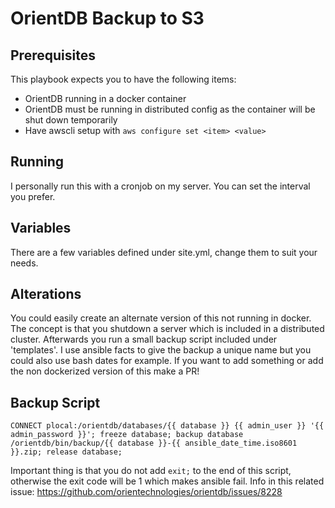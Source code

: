 # OrientDB Backup to S3

## Prerequisites

This playbook expects you to have the following items:
- OrientDB running in a docker container
- OrientDB must be running in distributed config as the container will be shut down temporarily
- Have awscli setup with `aws configure set <item> <value>`

## Running

I personally run this with a cronjob on my server. You can set the interval you prefer.

## Variables

There are a few variables defined under site.yml, change them to suit your needs.

## Alterations

You could easily create an alternate version of this not running in docker.
The concept is that you shutdown a server which is included in a distributed cluster. Afterwards you run a small
backup script included under 'templates'. I use ansible facts to give the backup a unique name but you could also
use bash dates for example.
If you want to add something or add the non dockerized version of this make a PR!

## Backup Script

```
CONNECT plocal:/orientdb/databases/{{ database }} {{ admin_user }} '{{ admin_password }}'; freeze database; backup database /orientdb/bin/backup/{{ database }}-{{ ansible_date_time.iso8601 }}.zip; release database;

```

Important thing is that you do not add `exit;` to the end of this script, otherwise the exit code will be 1 which makes
ansible fail. Info in this related issue: https://github.com/orientechnologies/orientdb/issues/8228
